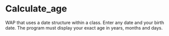 # Calculate_age
WAP that uses a date structure within a class. Enter any date and your birth date.  The program must display your exact age in years, months and days.
